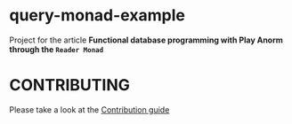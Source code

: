 # query-monad-example

Project for the article **Functional database programming with Play Anorm through the `Reader Monad`**

# CONTRIBUTING

Please take a look at the [Contribution guide](CONTRIBUTING.md)
